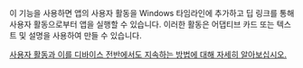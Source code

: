 ﻿이 기능을 사용하면 앱의 사용자 활동을 Windows 타임라인에 추가하고 딥 링크를 통해 사용자 활동으로부터 앱을 실행할 수 있습니다. 이러한 활동은 어댑티브 카드 또는 텍스트 및 설명을 사용하여 만들 수 있습니다.

[사용자 활동과 이를 디바이스 전반에서도 지속하는 방법에 대해 자세히 알아보십시오.](https://docs.microsoft.com/windows/uwp/launch-resume/useractivities)